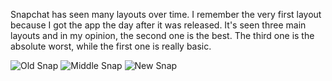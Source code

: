 Snapchat has seen many layouts over time. I remember the very first layout because I got the app the day after it was released. It's seen three main layouts and in my opinion, the second one is the best. The third one is the absolute worst, while the first one is really basic. 

<img src="/tysons-random-musings/img/oldlayout.jpg" alt="Old Snap">

<img src="/tysons-random-musings/img/middlelayout.jpg" alt="Middle Snap">

<img src="/tysons-random-musings/img/newlayout.png" alt="New Snap">
